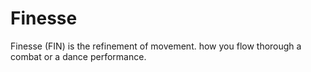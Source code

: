
# Finesse
Finesse (FIN) is the refinement of movement. how you flow thorough a combat or a dance performance. 